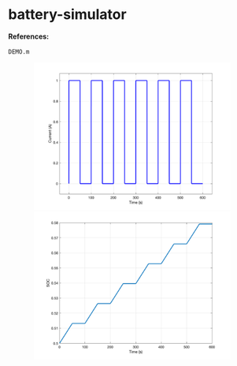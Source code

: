 # battery-simulator

**References:**  
```
DEMO.m
```
<p align="center">
<img src="figures/current.bmp" width="400" height="300"> 
<img src="figures/soc.bmp" width="400" height="300"> 
</p>
